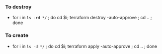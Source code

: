 ### To destroy
* for i in `ls -rd */` ; do cd $i; terraform destroy -auto-approve ; cd .. ; done
### To create
* for i in `ls -d */` ; do cd $i; terraform apply -auto-approve ; cd .. ; done